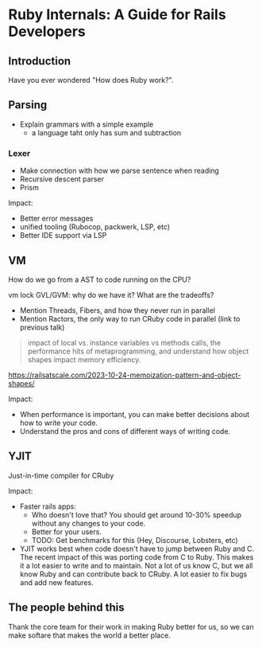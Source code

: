 # Ruby Internals: A Guide for Rails Developers

## Introduction

Have you ever wondered "How does Ruby work?".

## Parsing

- Explain grammars with a simple example
  - a language taht only has sum and subtraction

### Lexer

- Make connection with how we parse sentence when reading
- Recursive descent parser
- Prism

Impact:
  - Better error messages
  - unified tooling (Rubocop, packwerk, LSP, etc)
  - Better IDE support via LSP

## VM

How do we go from a AST to code running on the CPU?

vm lock GVL/GVM: why do we have it? What are the tradeoffs?
  - Mention Threads, Fibers, and how they never run in parallel
  - Mention Ractors, the only way to run CRuby code in parallel (link to previous talk)

> impact of local vs. instance variables vs methods calls, the performance hits
> of metaprogramming, and understand how object shapes impact memory efficiency.

https://railsatscale.com/2023-10-24-memoization-pattern-and-object-shapes/

Impact:
  - When performance is important, you can make better decisions about how to
    write your code.
  - Understand the pros and cons of different ways of writing code.

## YJIT

Just-in-time compiler for CRuby

Impact:
  - Faster rails apps:
    - Who doesn't love that? You should get around 10-30% speedup without any
      changes to your code.
    - Better for your users.
    - TODO: Get benchmarks for this (Hey, Discourse, Lobsters, etc)
  - YJIT works best when code doesn't have to jump between Ruby and C. The
    recent impact of this was porting code from C to Ruby. This makes it a lot
    easier to write and to maintain. Not a lot of us know C, but we all know
    Ruby and can contribute back to CRuby. A lot easier to fix bugs and add new
    features.

## The people behind this

Thank the core team for their work in making Ruby better for us, so we can make
softare that makes the world a better place.
